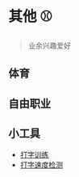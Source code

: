 # 其他 ⚾

> 业余兴趣爱好

## 体育

<CardsGrid :sites="sports" />

## 自由职业

<CardsGrid :sites="freelance" />

## 小工具

-   [打字训练](https://www.keybr.com/)
-   [打字速度检测](https://10fastfingers.com/typing-test/english)

<script>
export default {
  data() {
    return {
      freelance: [
        {
          name: "Freelancer",
          desc: "招工平台",
          link: "https://www.freelancer.com/"
        }
      ],
      sports: [
        {
          name: "Savant",
          desc: "mlb学者",
          link: "https://baseballsavant.mlb.com/"
        },
        {
          name: "Baseball Reference",
          desc: "baseball博物馆",
          link: "https://www.baseball-reference.com/"
        }
      ]
    }
  }
}
</script>
